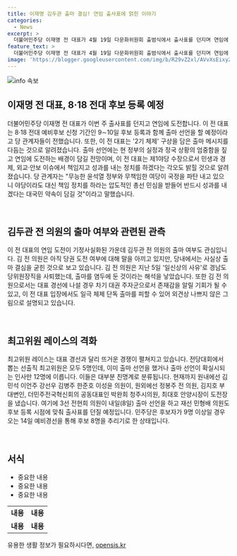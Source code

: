 ```yaml
---
title: 이재명 김두관 출마 결심! 연임 출사표에 얽힌 이야기
categories:
  - News
excerpt: >
  더불어민주당 이재명 전 대표가 4월 19일 다문화위원회 출범식에서 출사표를 던지며 연임에 도전할 예정. 이 전 대표는 2기 체제 구상 담은 출마 메시지 다듬고, 정부의 실정과 정국 상황의 엄중함을 짚고 연임 배경을 설명할 것으로 전망. 또한, 민생, 경제, 외교·안보 분야에서 약속을 내고 대안 지도자로 대권주자로서의 입지를 다진다는 계획. 김두관 전 의원의 출마 여부도 관심을 끌며, 대표 경선 뜨거운 경쟁 예상. 실제 선출직 최고위원 후보자 12명으로 경쟁이 치열해질 전망.
feature_text: >
  더불어민주당 이재명 전 대표가 4월 19일 다문화위원회 출범식에서 출사표를 던지며 연임에 도전할 예정. 이 전 대표는 2기 체제 구상 담은 출마 메시지 다듬고, 정부의 실정과 정국 상황의 엄중함을 짚고 연임 배경을 설명할 것으로 전망. 또한, 민생, 경제, 외교·안보 분야에서 약속을 내고 대안 지도자로 대권주자로서의 입지를 다진다는 계획. 김두관 전 의원의 출마 여부도 관심을 끌며, 대표 경선 뜨거운 경쟁 예상. 실제 선출직 최고위원 후보자 12명으로 경쟁이 치열해질 전망.
image: 'https://blogger.googleusercontent.com/img/b/R29vZ2xl/AVvXsEixyZcFfHzMRdzZMjFBmAUKJYCLCGyLL1o632UiGVXcaFdKo_bkvkuCioo0uUKlGfBVcT3P84aROyZIXSBEx3Aw5nCQ3pTgDom1WDC4m8eifvWiAmWEEVb4x6G_l8C0QH225ldMjyaFvpxGEBGNO37VmDTDMHGhJPq73UglMfDca1-0aw/s1600/blogspot.png'
---
```


<p><img src="https://blogger.googleusercontent.com/img/b/R29vZ2xl/AVvXsEixyZcFfHzMRdzZMjFBmAUKJYCLCGyLL1o632UiGVXcaFdKo_bkvkuCioo0uUKlGfBVcT3P84aROyZIXSBEx3Aw5nCQ3pTgDom1WDC4m8eifvWiAmWEEVb4x6G_l8C0QH225ldMjyaFvpxGEBGNO37VmDTDMHGhJPq73UglMfDca1-0aw/s1600/blogspot.png" alt="info 속보" /></p>

<h2 data-ke-size="size26">이재명 전 대표, 8·18 전대 후보 등록 예정</h2>

<p>더불어민주당 이재명 전 대표가 이번 주 출사표를 던지고 연임에 도전합니다. 이 전 대표는 8·18 전대 예비후보 신청 기간인 9∼10일 후보 등록과 함께 출마 선언을 할 예정이라고 당 관계자들이 전했습니다. 또한, 이 전 대표는 '2기 체제' 구상을 담은 출마 메시지를 다듬는 것으로 알려졌습니다. 출마 선언에는 현 정부의 실정과 정국 상황의 엄중함을 짚고 연임에 도전하는 배경이 담길 전망이며, 이 전 대표는 제1야당 수장으로서 민생과 경제, 외교·안보 이슈에서 책임지고 성과를 내는 정치를 하겠다는 각오도 밝힐 것으로 알려졌습니다. 당 관계자는 "무능한 윤석열 정부와 무책임한 여당이 국정을 파탄 내고 있으니 야당이라도 대신 책임 정치를 하라는 압도적인 총선 민심을 받들어 반드시 성과를 내겠다는 대국민 약속이 담길 것"이라고 말했습니다.</p>

<p data-ke-size="size16">&nbsp;</p>

<h2 data-ke-size="size26">김두관 전 의원의 출마 여부와 관련된 관측</h2>

<p>이 전 대표의 연임 도전이 기정사실화된 가운데 김두관 전 의원의 출마 여부도 관심입니다. 김 전 의원은 아직 당권 도전 여부에 대해 말을 아끼고 있지만, 당내에서는 사실상 출마 결심을 굳힌 것으로 보고 있습니다. 김 전 의원은 지난 5일 '일신상의 사유'로 경남도당위원장직을 사퇴했는데, 출마를 염두에 둔 것이라는 해석을 낳았습니다. 또한 김 전 의원으로서는 대표 경선에 나설 경우 차기 대권 주자군으로서 존재감을 알릴 기회가 될 수 있고, 이 전 대표 입장에서도 일극 체제 단독 출마를 피할 수 있어 외견상 나쁘지 않은 그림으로 설명되고 있습니다.</p>

<p data-ke-size="size16">&nbsp;</p>

<h2 data-ke-size="size26">최고위원 레이스의 격화</h2>

<p>최고위원 레이스는 대표 경선과 달리 뜨거운 경쟁이 펼쳐지고 있습니다. 전당대회에서 뽑는 선출직 최고위원은 모두 5명인데, 이미 출마 선언을 했거나 출마 선언이 확실시되는 인사만 12명에 이릅니다. 이들은 대부분 친명계로 분류됩니다. 현재까지 원내에선 김민석 이언주 강선우 김병주 한준호 이성윤 의원이, 원외에선 정봉주 전 의원, 김지호 부대변인, 더민주전국혁신회의 공동대표인 박완희 청주시의원, 최대호 안양시장이 도전장을 냈습니다. 여기에 3선 전현희 의원이 내일(8일) 출마 선언을 하고 재선 민형배 의원도 후보 등록 시점에 맞춰 출사표를 던질 예정입니다. 민주당은 후보자가 9명 이상일 경우 오는 14일 예비경선을 통해 후보 8명을 추리기로 한 상태입니다.</p>

<p data-ke-size="size16">&nbsp;</p>

<h2 data-ke-size="size26">서식</h2>

<ul>
  <li>중요한 내용</li>
  <li>중요한 내용</li>
  <li>중요한 내용</li>
</ul>

<table>
  <tr>
    <td style="text-align: center; height: 17px;"><b>내용</b></td>
    <td style="text-align: center; height: 17px;"><b>내용</b></td>
  </tr>
  <tr>
    <td style="text-align: center; height: 17px;"><b>내용</b></td>
    <td style="text-align: center; height: 17px;"><b>내용</b></td>
  </tr>
</table>

<p data-ke-size="size16"></p>
유용한 생활 정보가 필요하시다면, <a href="https://opensis.kr" rel="dofollow">opensis.kr</a>


